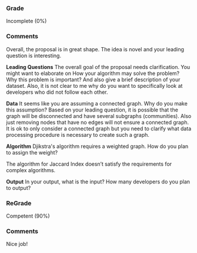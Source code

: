 
### Grade
Incomplete (0%)

### Comments
Overall, the proposal is in great shape. The idea is novel and your leading question is interesting.

**Leading Questions**
The overall goal of the proposal needs clarification. You might want to elaborate on How your algorithm may solve the problem? Why this problem is important? And also give a brief description of your dataset. Also, it is not clear to me why do you want to specifically look at developers who did not follow each other.
 
**Data**
It seems like you are assuming a connected graph. Why do you make this assumption? Based on your leading question, it is possible that the graph will be disconnected and have several subgraphs (communities). Also just removing nodes that have no edges will not ensure a connected graph. It is ok to only consider a connected graph but you need to clarify what data processing procedure is necessary to create such a graph.


**Algorithm**
Djikstra's algorithm requires a weighted graph. How do you plan to assign the weight? 

The algorithm for Jaccard Index doesn’t satisfy the requirements for complex algorithms.


**Output**
In your output, what is the input? How many developers do you plan to output? 


### ReGrade
Competent (90%)

### Comments
Nice job!
